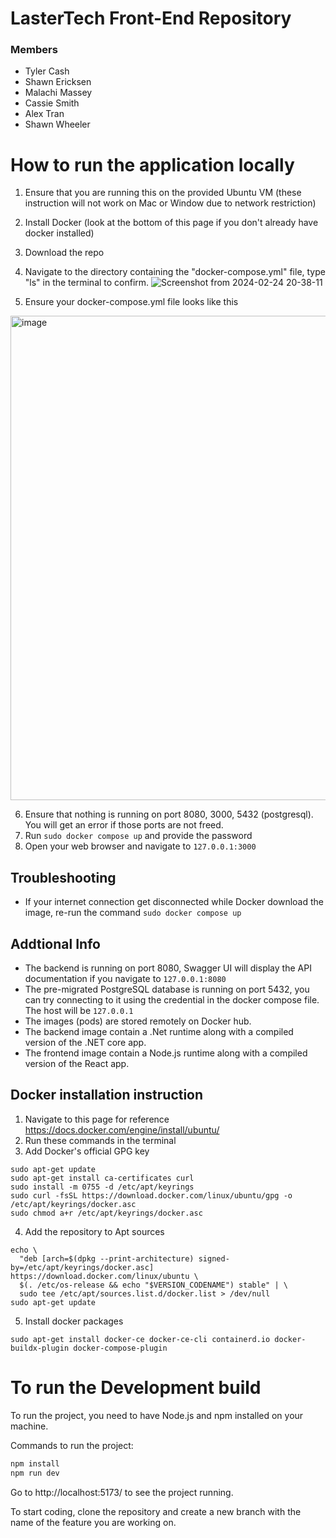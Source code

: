 # LasterTech Front-End Repository

### Members
- Tyler Cash
- Shawn Ericksen
- Malachi Massey
- Cassie Smith
- Alex Tran
- Shawn Wheeler


# How to run the application locally
1. Ensure that you are running this on the provided Ubuntu VM (these instruction will not work on Mac or Window due to network restriction)
2. Install Docker (look at the bottom of this page if you don't already have docker installed)
3. Download the repo
4. Navigate to the directory containing the "docker-compose.yml" file, type "ls" in the terminal to confirm.
![Screenshot from 2024-02-24 20-38-11](https://github.com/QuantumRangers-SE-Team-10/lasertech-backend/assets/76791231/a83d3a11-5703-4e68-8769-df84f8f34e54)

5. Ensure your docker-compose.yml file looks like this
<img width="775" alt="image" src="https://github.com/QuantumRangers-SE-Team-10/lasertech-backend/assets/76791231/bac91b4e-85e5-491c-9fc8-0d1eee3d6e45">



6. Ensure that nothing is running on port 8080, 3000, 5432 (postgresql). You will get an error if those ports are not freed. 
7. Run ```sudo docker compose up``` and provide the password
8. Open your web browser and navigate to ```127.0.0.1:3000```

## Troubleshooting
- If your internet connection get disconnected while Docker download the image, re-run the command ```sudo docker compose up``` 
## Addtional Info
- The backend is running on port 8080, Swagger UI will display the API documentation if you navigate to ```127.0.0.1:8080```
- The pre-migrated PostgreSQL database is running on port 5432, you can try connecting to it using the credential in the docker compose file. The host will be ```127.0.0.1```
- The images (pods) are stored remotely on Docker hub.
- The backend image contain a .Net runtime along with a compiled version of the .NET core app.
- The frontend image contain a Node.js runtime along with a compiled version of the React app. 

## Docker installation instruction
1. Navigate to this page for reference https://docs.docker.com/engine/install/ubuntu/
2. Run these commands in the terminal
3. Add Docker's official GPG key
```
sudo apt-get update
sudo apt-get install ca-certificates curl
sudo install -m 0755 -d /etc/apt/keyrings
sudo curl -fsSL https://download.docker.com/linux/ubuntu/gpg -o /etc/apt/keyrings/docker.asc
sudo chmod a+r /etc/apt/keyrings/docker.asc
```

4. Add the repository to Apt sources
``` 
echo \
  "deb [arch=$(dpkg --print-architecture) signed-by=/etc/apt/keyrings/docker.asc] https://download.docker.com/linux/ubuntu \
  $(. /etc/os-release && echo "$VERSION_CODENAME") stable" | \
  sudo tee /etc/apt/sources.list.d/docker.list > /dev/null
sudo apt-get update
```
5. Install docker packages
```
sudo apt-get install docker-ce docker-ce-cli containerd.io docker-buildx-plugin docker-compose-plugin
```


# To run the Development build

To run the project, you need to have Node.js and npm installed on your machine.

Commands to run the project:

```bash
npm install
npm run dev
```

Go to http://localhost:5173/ to see the project running.

To start coding, clone the repository and create a new branch with the name of the feature you are working on.
